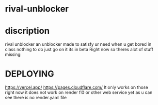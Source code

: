 # rival-unblocker

# discription
rival unblocker an unblocker made to satisfy ur need when u get bored in class nothing to do
just go on it its in beta Right now so theres alot of stuff missing

# DEPLOYING
https://vercel.app/ https://pages.cloudflare.com/ 
It only works on those right now it does not work on render fl0 or other web service yet
as u can see there is no render.yaml file
